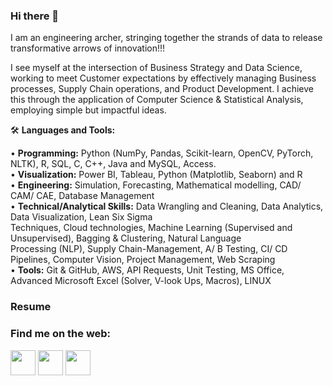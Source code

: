 ### Hi there 👋

I am an engineering archer, stringing together the strands of data to release transformative arrows of innovation!!!

I see myself at the intersection of Business Strategy and Data Science, working to meet Customer expectations by effectively managing Business processes, Supply Chain operations, and Product Development. I achieve this through the application of Computer Science & Statistical Analysis, employing simple but impactful ideas.

🛠️ **Languages and Tools:**    

• **Programming:** Python (NumPy, Pandas, Scikit-learn, OpenCV, PyTorch, NLTK), R, SQL, C, C++, Java and MySQL, Access.  
• **Visualization:** Power BI, Tableau, Python (Matplotlib, Seaborn) and R     
• **Engineering:** Simulation, Forecasting, Mathematical modelling, CAD/ CAM/ CAE, Database Management    
• **Technical/Analytical Skills:** Data Wrangling and Cleaning, Data Analytics, Data Visualization, Lean Six Sigma    
                                   Techniques, Cloud technologies, Machine Learning (Supervised and Unsupervised), Bagging & Clustering, Natural Language    
                                   Processing (NLP), Supply Chain-Management, A/ B Testing, CI/ CD Pipelines, Computer Vision, Project Management, Web Scraping    
• **Tools:** Git & GitHub, AWS, API Requests, Unit Testing, MS Office, Advanced Microsoft Excel (Solver, V-look Ups, Macros), LINUX    

### Resume


### Find me on the web:
<p align="left">
<a href="https://www.linkedin.com/in/abhishekgupta785/" target="blank"><img align="center" src="https://github.com/mishmanners/MishManners/blob/master/socials/transparent-Linkedin-logo-icon.png" alt="" height="40" /></a>
<a href="https://www.instagram.com/abhi_gupta1845/" target="blank"><img align="center" src="https://github.com/mishmanners/MishManners/blob/master/socials/instagram.png" alt="" height="40" /></a>
<a href="https://twitter.com/guptabhishek785" target="blank"><img align="center" src="https://github.com/mishmanners/MishManners/blob/master/socials/twitter%20(2).png" title = "Twitter" alt="" height="40" /></a>

</p>
<!--
**guptabhishek785/guptabhishek785** is a ✨ _special_ ✨ repository because its `README.md` (this file) appears on your GitHub profile.





Here are some ideas to get you started:

- 🔭 I’m currently working on ...
- 🌱 I’m currently learning ...
- 👯 I’m looking to collaborate on ...
- 🤔 I’m looking for help with ...
- 💬 Ask me about ...
- 📫 How to reach me: ...
- 😄 Pronouns: ...
- ⚡ Fun fact: ...
-->
